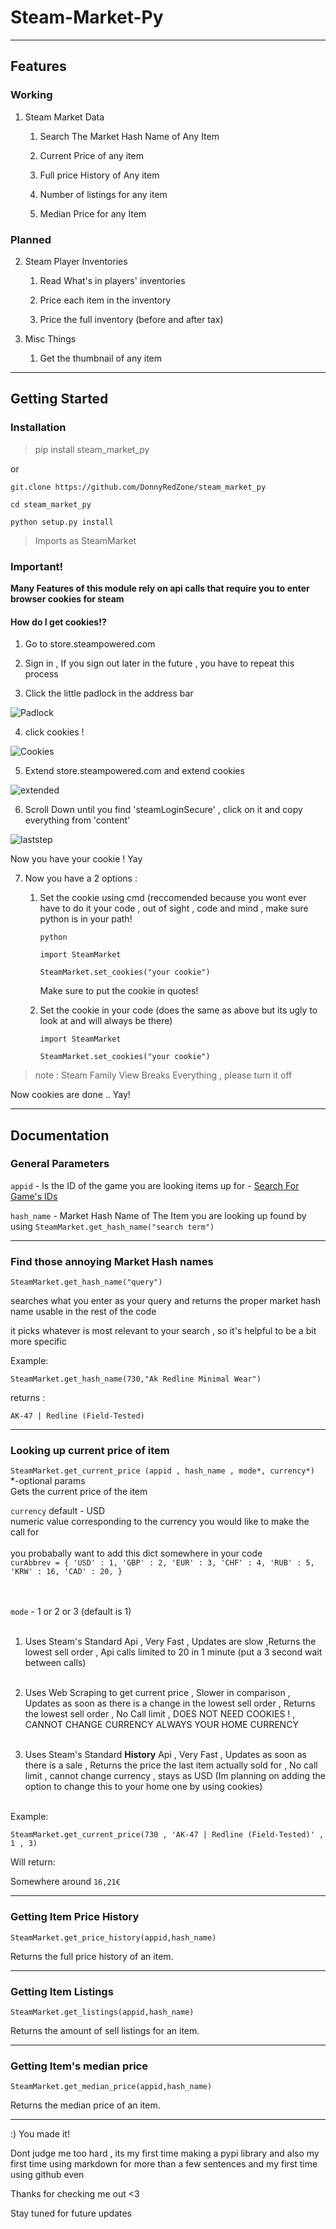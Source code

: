 <h1>Steam-Market-Py</h1>

___

<h2>Features</h2>

<h3> Working </h3>

1. Steam Market Data

    1. Search The Market Hash Name of Any Item
    
    2. Current Price of any item
    
    3. Full price History of Any item
    
    4. Number of listings for any item 
    
    5. Median Price for any Item
    
<h3> Planned </h3>

2. Steam Player Inventories 

    1. Read What's in players' inventories
    
    2. Price each item in the inventory
    
    3. Price the full inventory (before and after tax)
    
3. Misc Things

    1. Get the thumbnail of any item
    
___

<h2> Getting Started </h2>

<h3> Installation </h3>

>pip install steam_market_py

or

`git.clone https://github.com/DonnyRedZone/steam_market_py` <br>

`cd steam_market_py` <br>

`python setup.py install`

>Imports as SteamMarket

<h3> Important! </h3>

**Many Features of this module rely on api calls that require you to enter browser cookies for steam** <br>

<h4> How do I get cookies!? </H4>

1. Go to store.steampowered.com

2. Sign in , If you sign out later in the future , you have to repeat this process

3. Click the little padlock in the address bar <br>

![Padlock](https://i.imgur.com/IbOmkIP.png) 

4. click cookies ! <br>

![Cookies](https://i.imgur.com/ffnk9kJ.png)

5. Extend store.steampowered.com and extend cookies <br>

![extended](https://i.imgur.com/Wo4q9lV.png)

6. Scroll Down until you find 'steamLoginSecure' , click on it and copy everything from 'content' <br>

![laststep](https://i.imgur.com/xBUieEw.png) 

Now you have your cookie ! Yay

7. Now you have a 2 options :

    1. Set the cookie using cmd (reccomended because you wont ever have to do it your code , out of sight , code and mind , make sure python is in your path!<br>
    
       `python` <br>
       
       `import SteamMarket` <br>
       
       `SteamMarket.set_cookies("your cookie")` <br>
       
       Make sure to put the cookie in quotes!   
       
    2. Set the cookie in your code (does the same as above but its ugly to look at and will always be there) <br>
    
        `import SteamMarket` <br>
        
        `SteamMarket.set_cookies("your cookie")` <br>      
        
>note : Steam Family View Breaks Everything , please turn it off     

Now cookies are done .. Yay!

___

<h2> Documentation </h2>

<h3> General Parameters </h3>

`appid` - Is the ID of the game you are looking items up for - [Search For Game's IDs](https://steamdb.info/search/?a=app&q=CS%3AGO&type=1&category=0)<br>

`hash_name` - Market Hash Name of The Item you are looking up found by using `SteamMarket.get_hash_name("search term")`

___

<h3> Find those annoying Market Hash names</h3>

`SteamMarket.get_hash_name("query")` <br>

searches what you enter as your query and returns the proper market hash name usable in the rest of the code<br>

it picks whatever is most relevant to your search , so it's helpful to be a bit more specific<br>

Example:<br>

`SteamMarket.get_hash_name(730,"Ak Redline Minimal Wear")`<br>

returns :<br>

`AK-47 | Redline (Field-Tested)`

___

<h3> Looking up current price of item </h3>

`SteamMarket.get_current_price (appid , hash_name , mode*, currency*) ` *-optional params <br>
Gets the current price of the item <br>

`currency` default - USD <br>
numeric value corresponding to the currency you would like to make the call for <br>    
you probabally want to add this dict somewhere in your code <br>
``curAbbrev = {
    'USD' : 1,
    'GBP' : 2,
    'EUR' : 3,
    'CHF' : 4,
    'RUB' : 5,
    'KRW' : 16,
    'CAD' : 20,
}
``
<br> <br> <br>

`mode` - 1 or 2 or 3 (default is 1)<br><br> 

1. Uses Steam's Standard Api , Very Fast , Updates are slow ,Returns the lowest sell order , Api calls limited to 20 in 1 minute (put a 3 second wait between calls)<br><br>

2. Uses Web Scraping to get current price , Slower in comparison , Updates as soon as there is a change in the lowest sell order , Returns the lowest sell order , No Call limit , DOES NOT NEED COOKIES ! , CANNOT CHANGE CURRENCY ALWAYS YOUR HOME CURRENCY <br><br>

3. Uses Steam's Standard **History** Api , Very Fast , Updates as soon as there is a sale , Returns the price the last item actually sold for , No call limit , cannot change currency , stays as USD (Im planning on adding the option to change this to your home one by using cookies) <br><br> 

Example: <br>

`SteamMarket.get_current_price(730 , 'AK-47 | Redline (Field-Tested)' , 1 , 3)`<br> 

Will return: <br>

Somewhere around `16,21€`
___

<h3> Getting Item Price History </h3>

`SteamMarket.get_price_history(appid,hash_name)` <br>

Returns the full price history of an item. <br>

___

<h3> Getting Item Listings </h3>

`SteamMarket.get_listings(appid,hash_name)` <br>

Returns the amount of sell listings for an item. <br>

___

<h3> Getting Item's median price </h3>

`SteamMarket.get_median_price(appid,hash_name)` <br>

Returns the median price of an item. <br>

___

:) You made it! <br>

Dont judge me too hard , its my first time making a pypi library and also my first time using markdown for more than a few sentences and my first time using github even <br>

Thanks for checking me out <3 <br>

Stay tuned for future updates <br>


       
       
       









